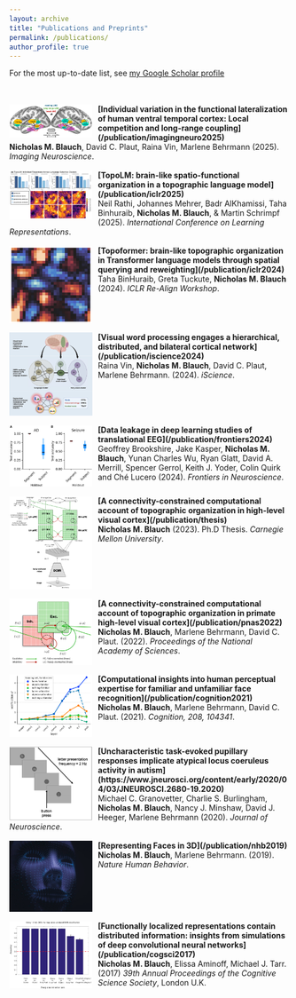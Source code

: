 ```yaml
---
layout: archive
title: "Publications and Preprints"
permalink: /publications/
author_profile: true
---
```


For the most up-to-date list, see [my Google Scholar profile](https://scholar.google.com/citations?user=mKI-uQ4AAAAJ&hl)

<br style="clear:both" />
<br>
<img align="left" src="/images/biorxiv2024_pic.png" width="150" style="margin-right:10px"/> <b>[Individual variation in the functional lateralization of human ventral temporal cortex: Local competition and long-range coupling](/publication/imagingneuro2025)</b> <br>
<b>Nicholas M. Blauch</b>, David C. Plaut, Raina Vin, Marlene Behrmann (2025). <i>Imaging Neuroscience</i>.

<br style="clear:both" />
<br>
<img align="left" src="/images/topoLM_pic.png" width="150" style="margin-right:10px"/> <b>[TopoLM: brain-like spatio-functional organization in a topographic language model](/publication/iclr2025)</b> <br>
Neil Rathi, Johannes Mehrer, Badr AlKhamissi, Taha Binhuraib, <b>Nicholas M. Blauch</b>, & Martin Schrimpf (2025). <i>International Conference on Learning Representations</i>.

<br style="clear:both" />
<br>
<img align="left" src="/images/topoformer_pic.png" width="150" style="margin-right:10px"/> <b>[Topoformer: brain-like topographic organization in Transformer language models through spatial querying and reweighting](/publication/iclr2024)</b> <br>
Taha BinHuraib, Greta Tuckute, <b>Nicholas M. Blauch</b> (2024). <i>ICLR Re-Align Workshop</i>.

<br style="clear:both" />
<br>
<img align="left" src="/images/vin_iscience_2024.jpg" width="150" style="margin-right:10px"/> <b>[Visual word processing engages a hierarchical,
distributed, and bilateral cortical network](/publication/iscience2024)</b> <br>
Raina Vin, <b>Nicholas M. Blauch</b>, David C. Plaut, Marlene Behrmann. (2024). <i>iScience</i>.

<br style="clear:both" />
<br>
<img align="left" src="/images/frontiers_pic.jpg" width="150" style="margin-right:10px"/> <b>[Data leakage in deep learning studies of translational EEG](/publication/frontiers2024)</b> <br>
Geoffrey Brookshire, Jake Kasper, <b>Nicholas M. Blauch</b>,
Yunan Charles Wu, Ryan Glatt, David A. Merrill,
Spencer Gerrol, Keith J. Yoder, Colin Quirk and Ché Lucero (2024). <i>Frontiers in Neuroscience</i>.

<br style="clear:both" />
<br>
<img align="left" src="/images/thesis_arch_pic.png" width="150" style="margin-right:10px"/> <b>[A connectivity-constrained computational account of topographic organization in high-level visual cortex](/publication/thesis)</b> <br>
<b>Nicholas M. Blauch</b> (2023). Ph.D Thesis. <i>Carnegie Mellon University</i>.

<br style="clear:both" />
<br>
<img align="left" src="/images/VSS2021_pic.png" width="150" style="margin-right:10px"/> <b>[A connectivity-constrained computational account of topographic organization in primate high-level visual cortex](/publication/pnas2022)</b> <br>
<b>Nicholas M. Blauch</b>, Marlene Behrmann, David C. Plaut. (2022). <i>Proceedings of the National Academy of Sciences</i>.

<br style="clear:both" />
<br>
<img align="left" src="/images/ccn2019_pic.png" width="150" style="margin-right:10px"/> <b>[Computational insights into human perceptual expertise for familiar and unfamiliar face recognition](/publication/cognition2021)</b> <br>
<b>Nicholas M. Blauch</b>, Marlene Behrmann, David C. Plaut. (2021). <i>Cognition, 208, 104341</i>.

<br style="clear:both" />
<br>
<img align="left" src="/images/autism_pic.png" width="150" style="margin-right:10px"/> <b>[Uncharacteristic task-evoked pupillary responses implicate atypical locus coeruleus activity in autism](https://www.jneurosci.org/content/early/2020/04/03/JNEUROSCI.2680-19.2020)</b> <br>
Michael C. Granovetter, Charlie S. Burlingham, <b>Nicholas M. Blauch</b>, Nancy J. Minshaw, David J. Heeger, Marlene Behrmann (2020). <i>Journal of Neuroscience</i>.

<br style="clear:both" />
<br>
<img align="left" src="/images/nhb2019_pic.png" width="150" style="margin-right:10px"/> <b>[Representing Faces in 3D](/publication/nhb2019)</b> <br>
<b>Nicholas M. Blauch</b>, Marlene Behrmann. (2019). <i>Nature Human Behavior</i>.

<br style="clear:both" />
<br>
<img align="left" src="/images/cogsci2017_pic.png" width="150" style="margin-right:10px"/> <b>[Functionally localized representations contain distributed information: insights from simulations of deep convolutional neural networks](/publication/cogsci2017)</b> <br>
<b>Nicholas M. Blauch</b>, Elissa Aminoff, Michael J. Tarr. (2017) <i>39th Annual Proceedings of the Cognitive Science Society</i>, London U.K.
<br style="clear:both" />

